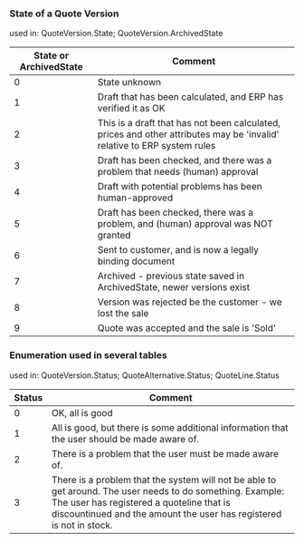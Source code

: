 
### State of a Quote Version

used in: QuoteVersion.State; QuoteVersion.ArchivedState

| State or ArchivedState | Comment |
|---|---|
| 0 | State unknown |
| 1 | Draft that has been calculated, and ERP has verified it as OK |
| 2 | This is a draft that has not been calculated, prices and other attributes may be 'invalid' relative to ERP system rules |
| 3 | Draft has been checked, and there was a problem that needs (human) approval |
| 4 | Draft with potential problems has been human-approved |
| 5 | Draft has been checked, there was a problem, and (human) approval was NOT granted |
| 6 | Sent to customer, and is now a legally binding document |
| 7 | Archived - previous state saved in ArchivedState, newer versions exist |
| 8 | Version was rejected be the customer - we lost the sale |
| 9 | Quote was accepted and the sale is 'Sold' |

### Enumeration used in several tables

used in: QuoteVersion.Status; QuoteAlternative.Status; QuoteLine.Status

| Status | Comment |
|---|---|
| 0 | OK, all is good |
| 1 | All is good, but there is some additional information that the user should be made aware of. |
| 2 | There is a problem that the user must be made aware of. |
| 3 | There is a problem that the system will not be able to get around. The user needs to do something. Example: The user has registered a quoteline that is discountinued and the amount the user has registered is not in stock. |
